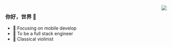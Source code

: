 <img align="right" src="https://github-readme-stats.vercel.app/api?username=smallfan&show_icons=true&icon_color=CE1D2D&text_color=718096&bg_color=00000000&hide_title=true&hide_border=true&theme=radical" />

### 你好，世界 👋

- :orange_book: Focusing on mobile develop
- :hammer: To be a full stack engineer
- :musical_note: Classical violinist
